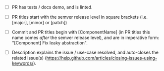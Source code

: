 <!-- Thanks so much for your PR, your contribution is appreciated! -->

- [ ] PR has tests / docs demo, and is linted.
- [ ] PR titles start with the semver release level in square brackets (i.e. [major], [minor] or [patch])
- [ ] Commit and PR titles begin with [ComponentName] (in PR titles this name comes *after* the semver release level), and are in imperative form: "[Component] Fix leaky abstraction".
- [ ] Description explains the issue / use-case resolved, and auto-closes the related issue(s) 
(https://help.github.com/articles/closing-issues-using-keywords/).

